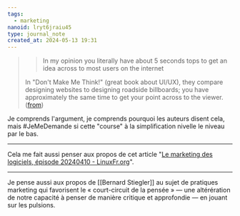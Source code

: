 ```yaml
---
tags:
  - marketing
nanoid: lryt6jraiu45
type: journal_note
created_at: 2024-05-13 19:31
---
```

> > In my opinion you literally have about 5 seconds tops to get an idea across to most users on the internet
> 
> In "Don't Make Me Think!" (great book about UI/UX), they compare designing websites to designing roadside billboards; you have approximately the same time to get your point across to the viewer.  ([from](https://news.ycombinator.com/item?id=40191134))

Je comprends l'argument, je comprends pourquoi les auteurs disent cela, mais #JeMeDemande si cette "course" à la simplification nivelle le niveau par le bas.

---

Cela me fait aussi penser aux propos de cet article "[Le marketing des logiciels, épisode 20240410 - LinuxFr.org](https://linuxfr.org/users/jeanas/journaux/le-marketing-des-logiciels-episode-20240410)".

---

Je pense aussi aux propos de [[Bernard Stiegler]] au sujet de pratiques marketing qui favorisent le « court-circuit de la pensée » —  une altérération de notre capacité à penser de manière critique et approfondie — en jouant sur les pulsions.
